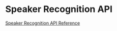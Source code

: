 <!-- 
NavPath: Speaker Recognition API
LinkLabel: API Reference
Weight: 50
ExternalLink: https://dev.projectoxford.ai/docs/services/563309b6778daf02acc0a508
-->

# Speaker Recognition API

[Speaker Recognition API Reference](https://dev.projectoxford.ai/docs/services/563309b6778daf02acc0a508)
